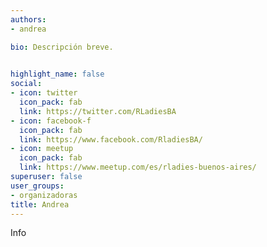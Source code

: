 ```yaml
---
authors:
- andrea

bio: Descripción breve. 

  
highlight_name: false
social:
- icon: twitter
  icon_pack: fab
  link: https://twitter.com/RLadiesBA
- icon: facebook-f
  icon_pack: fab
  link: https://www.facebook.com/RladiesBA/
- icon: meetup
  icon_pack: fab
  link: https://www.meetup.com/es/rladies-buenos-aires/
superuser: false
user_groups: 
- organizadoras
title: Andrea
---
```


Info